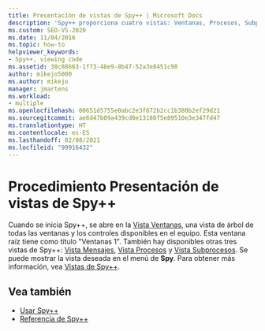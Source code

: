 ```yaml
---
title: Presentación de vistas de Spy++ | Microsoft Docs
description: 'Spy++ proporciona cuatro vistas: Ventanas, Procesos, Subprocesos y Mensajes. Consulte este artículo para obtener vínculos a información sobre las vistas y cómo mostrarlas.'
ms.custom: SEO-VS-2020
ms.date: 11/04/2016
ms.topic: how-to
helpviewer_keywords:
- Spy++, viewing code
ms.assetid: 38c88663-1f73-48e9-8b47-52a3e8451c98
author: mikejo5000
ms.author: mikejo
manager: jmartens
ms.workload:
- multiple
ms.openlocfilehash: 00651d5755e0abc2e3f672b2cc1b380b2ef29d21
ms.sourcegitcommit: ae6d47b09a439cd0e13180f5e89510e3e347fd47
ms.translationtype: HT
ms.contentlocale: es-ES
ms.lasthandoff: 02/08/2021
ms.locfileid: "99916432"
---
```

# <a name="how-to-display-spy-views"></a>Procedimiento Presentación de vistas de Spy++
Cuando se inicia Spy++, se abre en la [Vista Ventanas](../debugger/windows-view.md), una vista de árbol de todas las ventanas y los controles disponibles en el equipo. Esta ventana raíz tiene como título "Ventanas 1". También hay disponibles otras tres vistas de Spy++: [Vista Mensajes](../debugger/messages-view.md), [Vista Procesos](../debugger/processes-view.md) y [Vista Subprocesos](../debugger/threads-view.md). Se puede mostrar la vista deseada en el menú de **Spy**. Para obtener más información, vea [Vistas de Spy++](../debugger/spy-increment-views.md).

## <a name="see-also"></a>Vea también
- [Usar Spy++](../debugger/using-spy-increment.md)
- [Referencia de Spy++](../debugger/spy-increment-reference.md)